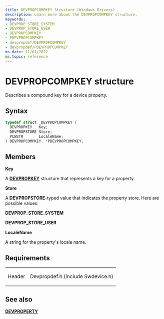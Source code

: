 ```yaml
---
title: DEVPROPCOMPKEY Structure (Windows Drivers)
description: Learn more about the DEVPROPCOMPKEY structure.
keywords:
- DEVPROP_STORE_SYSTEM
- DEVPROP_STORE_USER
- DEVPROPCOMPKEY
- PDEVPROPCOMPKEY
- devpropdef/DEVPROPCOMPKEY
- devpropdef/PDEVPROPCOMPKEY
ms.date: 11/01/2022
ms.topic: reference
---
```


# DEVPROPCOMPKEY structure

Describes a compound key for a device property.

## Syntax

``` c++
typedef struct _DEVPROPCOMPKEY {
  DEVPROPKEY   Key;
  DEVPROPSTORE Store;
  PCWSTR       LocaleName;
} DEVPROPCOMPKEY, *PDEVPROPCOMPKEY;
```

## Members

**Key**

A [**DEVPROPKEY**](devpropkey.md) structure that represents a key for a property.

**Store**

A **DEVPROPSTORE**-typed value that indicates the property store. Here are possible values:

**DEVPROP\_STORE\_SYSTEM**

**DEVPROP\_STORE\_USER**

**LocaleName**

A string for the property's locale name.

## Requirements

<table>
<tbody>
<tr class="odd">
<td><p>Header</p></td>
<td>Devpropdef.h (include Swdevice.h)</td>
</tr>
</tbody>
</table>

## See also

[**DEVPROPERTY**](devproperty.md)
